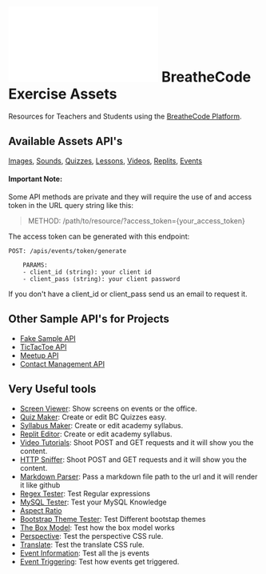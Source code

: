 
# ![alt text](/apis/img/images.php?blob&random&cat=icon&tags=breathecode,32) BreatheCode Exercise Assets
Resources for Teachers and Students using the [BreatheCode Platform](https://breatheco.de).
## Available Assets API's

[Images](apis/img/), [Sounds](apis/sound/), [Quizzes](apis/quiz/), [Lessons](apis/lesson/), [Videos](apis/video/), [Replits](apis/replit/), [Events](apis/event/)

#### Important Note: 
Some API methods are private and they will require the use of and access token in the URL query string like this:
> METHOD: /path/to/resource/?access_token={your_access_token}

The access token can be generated with this endpoint:
```
POST: /apis/events/token/generate
    
    PARAMS:
    - client_id (string): your client id
    - client_pass (string): your client password
```
If you don't have a client_id or client_pass send us an email to request it.

## Other Sample API's for Projects

- [Fake Sample API](../apis/fake/)
- [TicTacToe API](../apis/fake/tictactoe/)
- [Meetup API](../apis/fake/meetup/)
- [Contact Management API](../apis/fake/contact/)

## Very Useful tools

- [Screen Viewer](/apps/screen/): Show screens on events or the office.
- [Quiz Maker](/apps/quiz-maker/): Create or edit BC Quizzes easy.
- [Syllabus Maker](/apps/syllabus-maker/): Create or edit academy syllabus.
- [Replit Editor](/apps/replit-editor/): Create or edit academy syllabus.
- [Video Tutorials](/apps/video/): Shoot POST and GET requests and it will show you the content.
- [HTTP Sniffer](live-demos/php/forms/): Shoot POST and GET requests and it will show you the content.
- [Markdown Parser](apps/markdown-parser/): Pass a markdown file path to the url and it will render it like github
- [Regex Tester](live-demos/js/regex-tester/): Test Regular expressions
- [MySQL Tester](live-demos/sql/mysql-tester/): Test your MySQL Knowledge
- [Aspect Ratio](live-demos/css/aspect-ratio/)
- [Bootstrap Theme Tester](live-demos/css/bootstrap/): Test Different bootstap themes
- [The Box Model](live-demos/css/box-model/): Test how the box model works
- [Perspective](live-demos/css/perspective/): Test the perspective CSS rule.
- [Translate](live-demos/css/translate/): Test the translate CSS rule.
- [Event Information](live-demos/js/event-information/): Test all the js events
- [Event Triggering](live-demos/js/event-triggering/): Test how events get triggered.